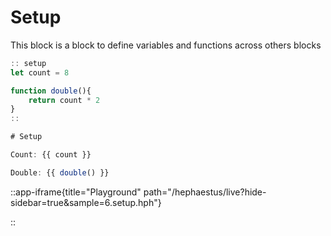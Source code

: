 # Setup

This block is a block to define variables and functions across others blocks

```js 
:: setup
let count = 8

function double(){
    return count * 2
}
::

# Setup

Count: {{ count }}

Double: {{ double() }}
```
::app-iframe{title="Playground" path="/hephaestus/live?hide-sidebar=true&sample=6.setup.hph"}
    
::

